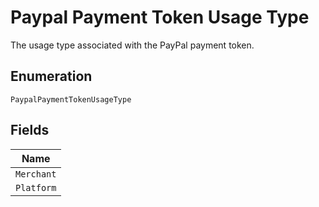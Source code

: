 
# Paypal Payment Token Usage Type

The usage type associated with the PayPal payment token.

## Enumeration

`PaypalPaymentTokenUsageType`

## Fields

| Name |
|  --- |
| `Merchant` |
| `Platform` |

